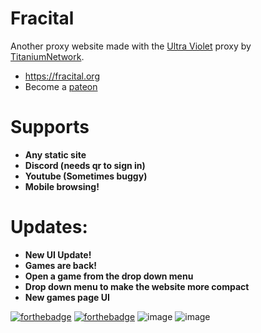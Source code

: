 # Fracital
Another proxy website made with the [Ultra Violet](https://github.com/titaniumnetwork-dev/Ultraviolet) proxy by [TitaniumNetwork](https://github.com/titaniumnetwork-dev).
- https://fracital.org
- Become a [pateon](https://patreon.com/fracital)

# Supports
- <b>Any static site </b>
- <b>Discord (needs qr to sign in)</b>
- <b>Youtube (Sometimes buggy)</b>
- <b>Mobile browsing!</b>

# Updates:
- <b>New UI Update!</b>
- <b>Games are back!</b>
- <b>Open a game from the drop down menu</b>
- <b>Drop down menu to make the website more compact</b>
- <b>New games page UI</b>

[![forthebadge](https://forthebadge.com/images/badges/built-with-love.svg)](https://forthebadge.com)
[![forthebadge](https://forthebadge.com/images/badges/uses-html.svg)](https://forthebadge.com)
![image](https://i.imgur.com/Oe2IWhK.png)
![image](https://i.imgur.com/rZpmikX.png)
